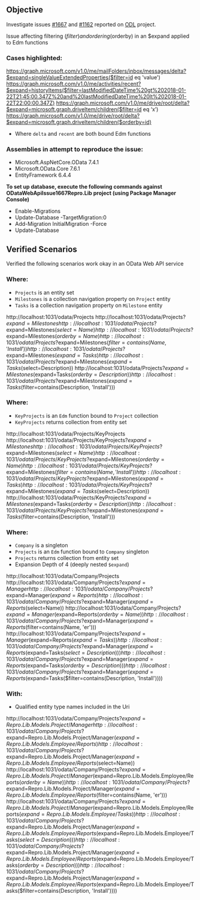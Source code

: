 ## Objective
Investigate issues [#1667](https://github.com/OData/odata.net/issues/1667) and [#1162](https://github.com/OData/odata.net/issues/1162) reported on [ODL](https://github.com/OData/odata.net) project.

Issue affecting filtering ($filter) and ordering ($orderby) in an $expand applied to Edm functions

### Cases highlighted:
https://graph.microsoft.com/v1.0/me/mailFolders/inbox/messages/delta?$expand=singleValueExtendedProperties($filter=id eq 'value')
https://graph.microsoft.com/v1.0/me/activities/recent?$expand=historyItems($filter=lastModifiedDateTime%20gt%202018-01-22T21:45:00.347Z%20and%20lastModifiedDateTime%20lt%202018-01-22T22:00:00.347Z)
https://graph.microsoft.com/v1.0/me/drive/root/delta?$expand=microsoft.graph.driveItem/children($filter=id eq ‘x’)
https://graph.microsoft.com/v1.0/me/drive/root/delta?$expand=microsoft.graph.driveItem/children($orderby=id)
- Where `delta` and `recent` are both bound Edm functions


### Assemblies in attempt to reproduce the issue:
- Microsoft.AspNetCore.OData 7.4.1
- Microsoft.OData.Core 7.6.1
- EntityFramework 6.4.4

**To set up database, execute the following commands against ODataWebApiIssue1667Repro.Lib project (using Package Manager Console)**
- Enable-Migrations
- Update-Database -TargetMigration:0
- Add-Migration InitialMigration -Force
- Update-Database

## Verified Scenarios
Verified the following scenarios work okay in an OData Web API service

### Where:
- `Projects` is an entity set
- `Milestones` is a collection navigation property on `Project` entity
- `Tasks` is a collection navigation property on `Milestone` entity

http://localhost:1031/odata/Projects
http://localhost:1031/odata/Projects?$expand=Milestones
http://localhost:1031/odata/Projects?$expand=Milestones($select=Name)
http://localhost:1031/odata/Projects?$expand=Milestones($orderby=Name)
http://localhost:1031/odata/Projects?$expand=Milestones($filter=contains(Name, 'Install'))
http://localhost:1031/odata/Projects?$expand=Milestones($expand=Tasks)
http://localhost:1031/odata/Projects?$expand=Milestones($expand=Tasks($select=Description))
http://localhost:1031/odata/Projects?$expand=Milestones($expand=Tasks($orderby=Description))
http://localhost:1031/odata/Projects?$expand=Milestones($expand=Tasks($filter=contains(Description, 'Install')))

### Where:
- `KeyProjects` is an `Edm` function bound to `Project` collection
- `KeyProjects` returns collection from entity set

http://localhost:1031/odata/Projects/KeyProjects
http://localhost:1031/odata/Projects/KeyProjects?$expand=Milestones
http://localhost:1031/odata/Projects/KeyProjects?$expand=Milestones($select=Name)
http://localhost:1031/odata/Projects/KeyProjects?$expand=Milestones($orderby=Name)
http://localhost:1031/odata/Projects/KeyProjects?$expand=Milestones($filter=contains(Name, 'Install'))
http://localhost:1031/odata/Projects/KeyProjects?$expand=Milestones($expand=Tasks)
http://localhost:1031/odata/Projects/KeyProjects?$expand=Milestones($expand=Tasks($select=Description))
http://localhost:1031/odata/Projects/KeyProjects?$expand=Milestones($expand=Tasks($orderby=Description))
http://localhost:1031/odata/Projects/KeyProjects?$expand=Milestones($expand=Tasks($filter=contains(Description, 'Install')))

### Where:
- `Company` is a singleton
- `Projects` is an `Edm` function bound to `Company` singleton
- `Projects` returns collection from entity set
- Expansion Depth of 4 (deeply nested `$expand`)

http://localhost:1031/odata/Company/Projects
http://localhost:1031/odata/Company/Projects?$expand=Manager
http://localhost:1031/odata/Company/Projects?$expand=Manager($expand=Reports)
http://localhost:1031/odata/Company/Projects?$expand=Manager($expand=Reports($select=Name))
http://localhost:1031/odata/Company/Projects?$expand=Manager($expand=Reports($orderby=Name))
http://localhost:1031/odata/Company/Projects?$expand=Manager($expand=Reports($filter=contains(Name, 'er')))
http://localhost:1031/odata/Company/Projects?$expand=Manager($expand=Reports($expand=Tasks))
http://localhost:1031/odata/Company/Projects?$expand=Manager($expand=Reports($expand=Tasks($select=Description)))
http://localhost:1031/odata/Company/Projects?$expand=Manager($expand=Reports($expand=Tasks($orderby=Description)))
http://localhost:1031/odata/Company/Projects?$expand=Manager($expand=Reports($expand=Tasks($filter=contains(Description, 'Install'))))

### With:
- Qualified entity type names included in the Uri

http://localhost:1031/odata/Company/Projects?$expand=Repro.Lib.Models.Project/Manager
http://localhost:1031/odata/Company/Projects?$expand=Repro.Lib.Models.Project/Manager($expand=Repro.Lib.Models.Employee/Reports)
http://localhost:1031/odata/Company/Projects?$expand=Repro.Lib.Models.Project/Manager($expand=Repro.Lib.Models.Employee/Reports($select=Name))
http://localhost:1031/odata/Company/Projects?$expand=Repro.Lib.Models.Project/Manager($expand=Repro.Lib.Models.Employee/Reports($orderby=Name))
http://localhost:1031/odata/Company/Projects?$expand=Repro.Lib.Models.Project/Manager($expand=Repro.Lib.Models.Employee/Reports($filter=contains(Name, 'er')))
http://localhost:1031/odata/Company/Projects?$expand=Repro.Lib.Models.Project/Manager($expand=Repro.Lib.Models.Employee/Reports($expand=Repro.Lib.Models.Employee/Tasks))
http://localhost:1031/odata/Company/Projects?$expand=Repro.Lib.Models.Project/Manager($expand=Repro.Lib.Models.Employee/Reports($expand=Repro.Lib.Models.Employee/Tasks($select=Description)))
http://localhost:1031/odata/Company/Projects?$expand=Repro.Lib.Models.Project/Manager($expand=Repro.Lib.Models.Employee/Reports($expand=Repro.Lib.Models.Employee/Tasks($orderby=Description)))
http://localhost:1031/odata/Company/Projects?$expand=Repro.Lib.Models.Project/Manager($expand=Repro.Lib.Models.Employee/Reports($expand=Repro.Lib.Models.Employee/Tasks($filter=contains(Description, 'Install'))))